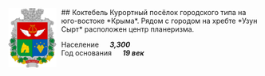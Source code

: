 <!--2023-02-12 00:53:44-->
<img src="./Koktebel_krym.svg" width="96px" align=left style="margin-right:10px">
## Коктебель
Курортный посёлок городского типа на юго-востоке *Крыма*. 
Рядом с городом на хребте *Узун Сырт* расположен центр планеризма.

Население &emsp; ***3,300*** &emsp;<br>
Год&nbsp;основания &emsp; ***19 век***